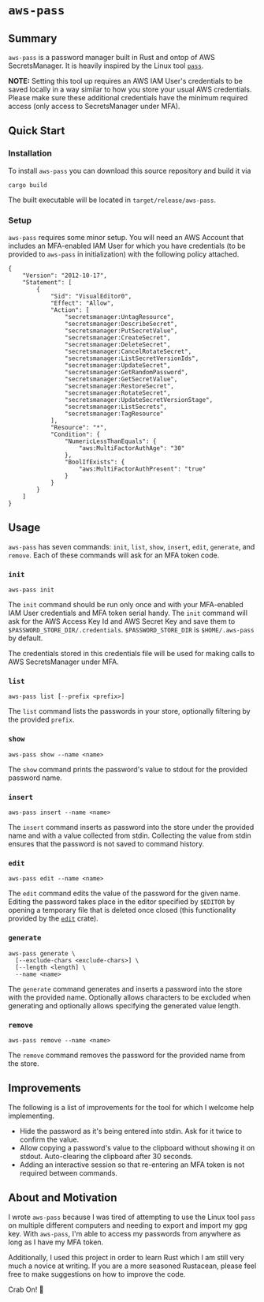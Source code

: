 # `aws-pass`

## Summary

`aws-pass` is a password manager built in Rust and ontop of AWS SecretsManager.  It is heavily inspired by the Linux tool [`pass`](https://linux.die.net/man/1/pass).

**NOTE:** Setting this tool up requires an AWS IAM User's credentials to be saved locally in a way similar to how you store your usual AWS credentials.  Please make sure these additional credentials have the minimum required access (only access to SecretsManager under MFA).

## Quick Start

### Installation

To install `aws-pass` you can download this source repository and build it via

```
cargo build
```

The built executable will be located in `target/release/aws-pass`.

### Setup

`aws-pass` requires some minor setup.  You will need an AWS Account that includes an MFA-enabled IAM User for which you have credentials (to be provided to `aws-pass` in initialization) with the following policy attached.

```
{
    "Version": "2012-10-17",
    "Statement": [
        {
            "Sid": "VisualEditor0",
            "Effect": "Allow",
            "Action": [
                "secretsmanager:UntagResource",
                "secretsmanager:DescribeSecret",
                "secretsmanager:PutSecretValue",
                "secretsmanager:CreateSecret",
                "secretsmanager:DeleteSecret",
                "secretsmanager:CancelRotateSecret",
                "secretsmanager:ListSecretVersionIds",
                "secretsmanager:UpdateSecret",
                "secretsmanager:GetRandomPassword",
                "secretsmanager:GetSecretValue",
                "secretsmanager:RestoreSecret",
                "secretsmanager:RotateSecret",
                "secretsmanager:UpdateSecretVersionStage",
                "secretsmanager:ListSecrets",
                "secretsmanager:TagResource"
            ],
            "Resource": "*",
            "Condition": {
                "NumericLessThanEquals": {
                    "aws:MultiFactorAuthAge": "30"
                },
                "BoolIfExists": {
                    "aws:MultiFactorAuthPresent": "true"
                }
            }
        }
    ]
}
```

## Usage

`aws-pass` has seven commands: `init`, `list`, `show`, `insert`, `edit`, `generate`, and `remove`.  Each of these commands will ask for an MFA token code. 

### `init`

```
aws-pass init
```

The `init` command should be run only once and with your MFA-enabled IAM User credentials and MFA token serial handy.  The `init` command will ask for the AWS Access Key Id and AWS Secret Key and save them to `$PASSWORD_STORE_DIR/.credentials`.  `$PASSWORD_STORE_DIR` is `$HOME/.aws-pass` by default.

The credentials stored in this credentials file will be used for making calls to AWS SecretsManager under MFA.

### `list`

```
aws-pass list [--prefix <prefix>]
```

The `list` command lists the passwords in your store, optionally filtering by the provided `prefix`.

### `show`

```
aws-pass show --name <name>
```

The `show` command prints the password's value to stdout for the provided password name.

### `insert`

```
aws-pass insert --name <name>
```

The `insert` command inserts as password into the store under the provided name and with a value collected from stdin.  Collecting the value from stdin ensures that the password is not saved to command history.

### `edit`

```
aws-pass edit --name <name>
```

The `edit` command edits the value of the password for the given name.  Editing the password takes place in the editor specified by `$EDITOR` by opening a temporary file that is deleted once closed (this functionality provided by the [`edit`](https://crates.io/crates/edit) crate).

### `generate`

```
aws-pass generate \
  [--exclude-chars <exclude-chars>] \
  [--length <length] \
  --name <name>
```

The `generate` command generates and inserts a password into the store with the provided name.  Optionally allows characters to be excluded when generating and optionally allows specifying the generated value length.

### `remove`

```
aws-pass remove --name <name>
```

The `remove` command removes the password for the provided name from the store.

## Improvements

The following is a list of improvements for the tool for which I welcome help implementing.

* Hide the password as it's being entered into stdin.  Ask for it twice to confirm the value.
* Allow copying a password's value to the clipboard without showing it on stdout.  Auto-clearing the clipboard after 30 seconds.
* Adding an interactive session so that re-entering an MFA token is not required between commands.

## About and Motivation

I wrote `aws-pass` because I was tired of attempting to use the Linux tool `pass` on multiple different computers and needing to export and import my gpg key.  With `aws-pass`, I'm able to access my passwords from anywhere as long as I have my MFA token.

Additionally, I used this project in order to learn Rust which I am still very much a novice at writing.  If you are a more seasoned Rustacean, please feel free to make suggestions on how to improve the code.

Crab On! :crab: